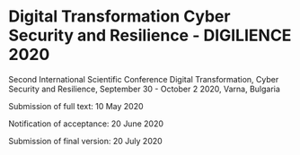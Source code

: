 # Digital Transformation Cyber Security and Resilience - DIGILIENCE 2020

Second International Scientific Conference Digital Transformation, Cyber Security and Resilience, September 30 - October 2 2020, Varna, Bulgaria


Submission of full text:	10 May 2020

Notification of acceptance:	20 June 2020

Submission of final version:	20 July 2020

